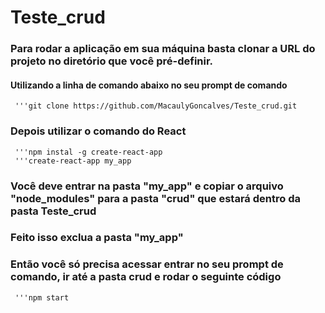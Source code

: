 # Teste_crud

<h3> Para rodar a aplicação em sua máquina basta clonar a URL do projeto no diretório que você pré-definir. </h3>
<h4> Utilizando a linha de comando abaixo no seu prompt de comando </h4>

     '''git clone https://github.com/MacaulyGoncalves/Teste_crud.git
 
 <h3> Depois utilizar o comando do React</h3>
 
     '''npm instal -g create-react-app
     '''create-react-app my_app

<h3> Você deve entrar na pasta "my_app" e copiar o arquivo "node_modules" para a pasta "crud" que estará dentro da pasta Teste_crud </h3>
<h3> Feito isso exclua a pasta "my_app"

<h3> Então você só precisa acessar entrar no seu prompt de comando, ir até a pasta crud e rodar o seguinte código </h3>
    
     '''npm start
